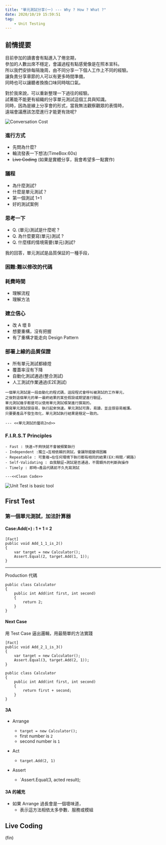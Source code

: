 ```yaml
---
title: "單元測試分享(一) --- Why ? How ? What ?"
date: 2020/10/19 15:59:51
tag:
    - Unit Testing
---
```


## 前情提要

目前參加的讀書會有點進入了倦怠期，  
參加的人數出席不穩定，會議過程有點感覺像是在照本宣科。  
所以我們安排每隔幾周，由不同分享一下個人工作上不同的經驗。  
讓負責分享章節的人可以有更多時間準備，  
同時也可以讓聽者換換口味同時喘口氣。  

對於我來說，可以重新整理一下過往的經驗。  
試著能不能更有組織的分享單元測試這個工具與知識。  
同時，因為是線上分享會的形式，當我無法觀察觀眾的表情時，  
遠端會議應該怎麼進行才能更有效呢?  

![Conversation Cost](/images/2020/10/video_phone_conversation.jpg)

### 進行方式

- 先問為什麼?
- 輪流發表一下想法(TimeBox:60s)
- ~~Live Coding~~ (如果是實體分享，我會希望多一點實作)

### 議程

- 為什麼測試?
- 什麼是單元測試？
- 第一個測試 1+1
- 好的測試案例

### 思考一下

- Q. (單元)測試是什麼呢 ?
- Q. 為什麼要寫(單元)測試 ?
- Q. 什麼樣的情境需要(單元)測試?

我的回答，單元測試是品質保証的一種手段，  

### 困難:難以修改的代碼

### 耗費時間

- 理解流程
- 理解方法

### 建立信心

- 改 A 壞 B
- 想要重構，沒有把握
- 有了重構才能走向 Design Pattern

### 部署上線的品質保證

- 所有單元測試都綠燈
- 覆蓋率沒有下降
- 自動化測試通過(整合測試)
- 人工測試作業通過(E2E測試)

```text
一個單元測試是一段自動化的程式碼，這段程式會呼叫被測試的工作單元，
之後對這個單元的單一最終結果的某些假設或期望進行驗証。
單元測試幾乎都是可以使用單元測試框架進行撰寫的。
撰寫單元測試很容易，執行起來快速。單元測試可靠，易讀，並且很容易維護。
只要要產品不發生改化，單元測試執行結果是穩定一致的。

--- <<單元測試的藝術2nd>>
```

### F.I.R.S.T Principles

```text
- Fast : 快速→不夠快就不會被頻繁執行
- Independent :獨立→互相依賴的測試，會讓除錯變得困難
- Repeatable : 可重複→在任何環境下執行都有相同的結果(EX:時間／網路)
- Self-Validating : 自我驗証→測試是否通過，不需額外的判斷與操作
- Timely : 即時→產品代碼前不久先寫測試

---<<Clean Code>>
```

![Unit Test is basic tool](/images/2020/10/unit_test_is_basic_tool.jpg)

## First Test

### 第一個單元測試，加法計算器

#### Case:Add(+) : 1 + 1 = 2

```csharp=
[Fact]
public void Add_1_1_is_2()
{
    var target = new Calculator();
    Assert.Equal(2, target.Add(1, 1));
}
```

----

Production 代碼

```csharp=
public class Calculator
{
    public int Add(int first, int second)
    {
        return 2;
    }
}
```

#### Next Case

用 Test Case 逼出邏輯，用最簡單的方法實踐

```csharp=
[Fact]
public void Add_2_1_is_3()
{
    var target = new Calculator();
    Assert.Equal(3, target.Add(2, 1));
}
```

```csharp=
public class Calculator
{
    public int Add(int first, int second)
    {
        return first + second;
    }
}
```

#### 3A

- Arrange
  - `target = new Calculator();`
  - first number is `2`
  - second number is `1`

- Act
  - `target.Add(2, 1)`
- Assert
  - `Assert.Equal(3, acted result);

#### 3A 的補充

- 如果 Arrange 過長會是一個壞味道，
  - 表示這方法相依太多參數、服務或模組

## Live Coding

(fin)
